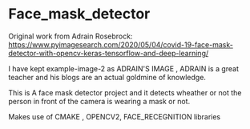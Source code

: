 # Face_mask_detector

Original work from  Adrain Rosebrock:
https://www.pyimagesearch.com/2020/05/04/covid-19-face-mask-detector-with-opencv-keras-tensorflow-and-deep-learning/



I have kept example-image-2 as ADRAIN'S IMAGE , ADRAIN is a great teacher and his blogs are an actual goldmine of knowledge.


This is A face mask detector project and it detects wheather or not the person in front of the camera is wearing a mask or not.


Makes use of CMAKE , OPENCV2, FACE_RECEGNITION libraries
